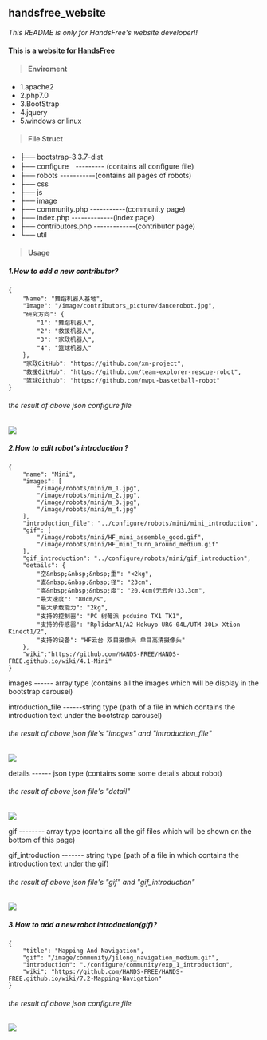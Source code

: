 ## handsfree_website

*This README is only for HandsFree's website developer!!*
#### This is a website for [HandsFree](45.76.197.197:80)

> #### Enviroment
- 1.apache2
- 2.php7.0
- 3.BootStrap
- 4.jquery
- 5.windows or linux

> #### File Struct

- ├── bootstrap-3.3.7-dist
- ├── configure　--------- (contains all configure file)
- ├── robots  -----------(contains all pages of robots)
- ├── css
- ├── js
- ├── image
- ├── community.php -----------(community page)
- ├── index.php -------------(index page)
- ├── contributors.php -------------(contributor page)
- └── util



> #### Usage


##### 1.How to add a new contributor?

```
{
    "Name": "舞蹈机器人基地",
    "Image": "/image/contributors_picture/dancerobot.jpg",
    "研究方向": {
        "1": "舞蹈机器人",
        "2": "救援机器人",
        "3": "家政机器人",
        "4": "篮球机器人"
    },
    "家政GitHub": "https://github.com/xm-project",
    "救援GitHub": "https://github.com/team-explorer-rescue-robot",
    "篮球Github": "https://github.com/nwpu-basketball-robot"
}
```

###### the result of above json configure file
![](https://github.com/HANDS-FREE/HANDS-FREE.github.io/blob/master/images/HandsFree/handsfree_website_contributor.jpg)


##### 2.How to edit robot's introduction ?
```
{
 	"name": "Mini",
 	"images": [
  		"/image/robots/mini/m_1.jpg",
  		"/image/robots/mini/m_2.jpg",
  		"/image/robots/mini/m_3.jpg",
  		"/image/robots/mini/m_4.jpg"
 	],
 	"introduction_file": "../configure/robots/mini/mini_introduction",
 	"gif": [
  		"/image/robots/mini/HF_mini_assemble_good.gif",
  		"/image/robots/mini/HF_mini_turn_around_medium.gif"
 	],
 	"gif_introduction": "../configure/robots/mini/gif_introduction",
 	"details": {
  		"空&nbsp;&nbsp;&nbsp;重": "<2kg",
  		"直&nbsp;&nbsp;&nbsp;径": "23cm",
  		"高&nbsp;&nbsp;&nbsp;度": "20.4cm(无云台)33.3cm",
  		"最大速度": "80cm/s",
  		"最大承载能力": "2kg",
  		"支持的控制器": "PC 树莓派 pcduino TX1 TK1",
  		"支持的传感器": "RplidarA1/A2 Hokuyo URG-04L/UTM-30Lx Xtion Kinect1/2",
  		"支持的设备": "HF云台 双目摄像头 单目高清摄像头"
 	},
 	"wiki":"https://github.com/HANDS-FREE/HANDS-FREE.github.io/wiki/4.1-Mini"
}
```
images ------ array type (contains all the images which will be display in the bootstrap carousel)

introduction_file ------string type (path of a file in which contains the introduction text under the bootstrap carousel)

###### the result of above json file's "images" and "introduction_file"
![](https://github.com/HANDS-FREE/HANDS-FREE.github.io/blob/master/images/HandsFree/handsfree_website_carousel_introduction.jpg)


details ------ json type (contains some some details about robot)

###### the result of above json file's "detail"
![](https://github.com/HANDS-FREE/HANDS-FREE.github.io/blob/master/images/HandsFree/handsfree_website_detail.jpg)

gif -------- array type (contains all the gif files which will be shown on the bottom of this page)

gif_introduction ------- string type (path of a file in which contains the introduction text under the gif)

###### the result of above json file's "gif" and "gif_introduction"
![](https://github.com/HANDS-FREE/HANDS-FREE.github.io/blob/master/images/HandsFree/handsfree_website_machine_introduction.jpg)

##### 3.How to add a new robot introduction(gif)?

```
{
 	"title": "Mapping And Navigation",
  	"gif": "/image/community/jilong_navigation_medium.gif",
  	"introduction": "./configure/community/exp_1_introduction",
  	"wiki": "https://github.com/HANDS-FREE/HANDS-FREE.github.io/wiki/7.2-Mapping-Navigation"
}
```

###### the result of above json configure file
![](https://github.com/HANDS-FREE/HANDS-FREE.github.io/blob/master/images/HandsFree/handsfree_website_experiment.jpg)
